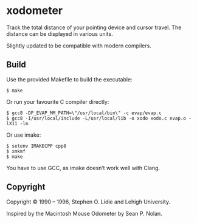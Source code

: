 # xodometer
Track the total distance of your pointing device and cursor travel. The distance
can be displayed in various units.

Slightly updated to be compatible with modern compilers.

## Build
Use the provided Makefile to build the executable:
```
$ make
```
Or run your favourite C compiler directly:
```
$ gcc8 -DP_EVAP_MM_PATH=\"/usr/local/bin\" -c evap/evap.c
$ gcc8 -I/usr/local/include -L/usr/local/lib -o xodo xodo.c evap.o -lX11 -lm
```
Or use imake:
```
$ setenv IMAKECPP cpp8
$ xmkmf
$ make
```
You have to use GCC, as imake doesn’t work well with Clang.

## Copyright
Copyright © 1990 – 1996, Stephen O. Lidie and Lehigh University.

Inspired by the Macintosh Mouse Odometer by Sean P. Nolan.
